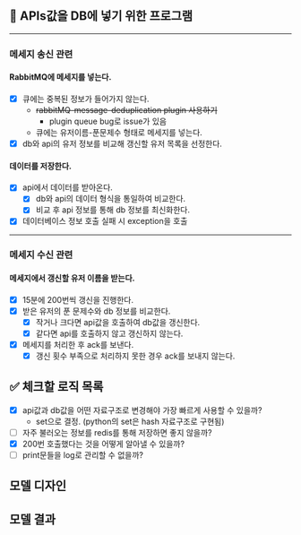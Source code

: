 ## 💾 APIs값을 DB에 넣기 위한 프로그램

***

### 메세지 송신 관련

#### RabbitMQ에 메세지를 넣는다.

- [x] 큐에는 중복된 정보가 들어가지 않는다.
  - ~~rabbitMQ-message-deduplication plugin 사용하기~~
    - plugin queue bug로 issue가 있음
  - 큐에는 유저이름-푼문제수 형태로 메세지를 넣는다.
- [x] db와 api의 유저 정보를 비교해 갱신할 유저 목록을 선정한다.

#### 데이터를 저장한다.
- [x] api에서 데이터를 받아온다.
  - [x] db와 api의 데이터 형식을 통일하여 비교한다.
  - [x] 비교 후 api 정보를 통해 db 정보를 최신화한다.
- [x] 데이터베이스 정보 호출 실패 시 exception을 호출

***

### 메세지 수신 관련

#### 메세지에서 갱신할 유저 이름을 받는다.

- [x] 15분에 200번씩 갱신을 진행한다.
- [x] 받은 유저의 푼 문제수와 db 정보를 비교한다.
  - [x] 작거나 크다면 api값을 호출하여 db값을 갱신한다.
  - [x] 같다면 api를 호출하지 않고 갱신하지 않는다.
- [x] 메세지를 처리한 후 ack를 보낸다.
  - [x] 갱신 횟수 부족으로 처리하지 못한 경우 ack를 보내지 않는다.

## ✅ 체크할 로직 목록

- [x] api값과 db값을 어떤 자료구조로 변경해야 가장 빠르게 사용할 수 있을까?
  - set으로 결정. (python의 set은 hash 자료구조로 구현됨)
- [ ] 자주 불러오는 정보를 redis를 통해 저장하면 좋지 않을까?
- [x] 200번 호출했다는 것을 어떻게 알아낼 수 있을까?
- [ ] print문들을 log로 관리할 수 없을까?

## 모델 디자인

[//]: # (https://drive.google.com/file/d/1qUlpbLRLXFrBHCGPmx2wMVT6Cff4OgeV/view?usp=sharing)

[//]: # (![design_image.png]&#40;design_image.png&#41;)

## 모델 결과

[//]: # (![model_image.png]&#40;model_image.png&#41;)
